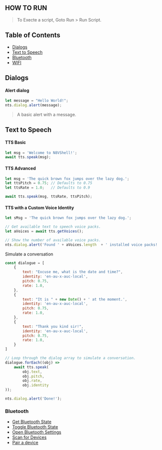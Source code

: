 ## HOW TO RUN

> To Execte a script, Goto Run > Run Script.
> 
## Table of Contents

- [Dialogs](#)
- [Text to Speech](#)
- [Bluetooth](#)
- [WIFI](#)



## Dialogs
 
 #### Alert dialog
```javascript
let message = "Hello World!";
nts.dialog.alert(message);
```
> A basic alert with  a message.

## Text to Speech
>  

#### TTS Basic
```Javascript
let msg = 'Welcome to N8VShell!';
await tts.speak(msg);
```

#### TTS Advanced
```Javascript
let msg = 'The quick brown fox jumps over the lazy dog.';
let ttsPitch = 0.75; // Defaults to 0.75
let ttsRate = 1.0;   // Defaults to 0.9

await tts.speak(msg, ttsRate, ttsPitch);
```

#### TTS with a Custom Voice Identity
```Javascript
let sMsg = 'The quick brown fox jumps over the lazy dog.';

// Get available text to speech voice packs.
let aVoices = await tts.getVoices();

// Show the number of available voice packs.
nts.dialog.alert('Found ' + aVoices.length  + ' installed voice packs!');
```
Simulate  a conversation 
```Javascript
const dialogue = [
	{
		text: "Excuse me, what is the date and time?",
		identity: 'en-au-x-auc-local',
		pitch: 0.75,
		rate: 1.0,
	},
	{
		text: "It is " + new Date() + ' at the moment.',
		identity: 'en-au-x-auc-local',
		pitch: 0.75,
		rate: 1.0,
	},
	{
		text: "Thank you kind sir!",
		identity: 'en-au-x-auc-local',
		pitch: 0.75,
		rate: 1.0,
	}
]

// Loop through the dialog array to simulate a conversation.
dialogue.forEach((obj) => 
	await tts.speak(
	    obj.text,
	    obj.pitch,
	    obj.rate,
	    obj.identity
));

nts.dialog.alert('Done!');
```

### Bluetooth
- [Get Bluetooth State](#)
- [Toggle Bluetooth State](#)
- [Open Bluetooth Settings](#)
-  [Scan for Devices](#)
- [Pair a device]()
